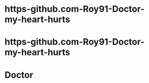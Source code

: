 # https-github.com-Roy91-Doctor-my-heart-hurts
# https-github.com-Roy91-Doctor-my-heart-hurts
# Doctor
